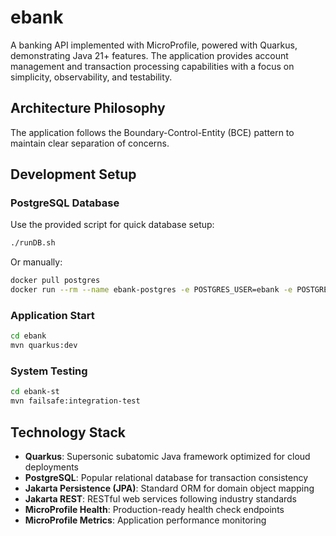 # ebank

A banking API implemented with MicroProfile, powered with Quarkus, demonstrating Java 21+ features. The application provides account management and transaction processing capabilities with a focus on simplicity, observability, and testability.


## Architecture Philosophy

The application follows the Boundary-Control-Entity (BCE) pattern to maintain clear separation of concerns. 

## Development Setup

### PostgreSQL Database

Use the provided script for quick database setup:
```bash
./runDB.sh
```

Or manually:
```bash
docker pull postgres
docker run --rm --name ebank-postgres -e POSTGRES_USER=ebank -e POSTGRES_DB=ebankdb -e POSTGRES_PASSWORD=ebanksecret -p 5432:5432 -d postgres
```

### Application Start
```bash
cd ebank
mvn quarkus:dev
```

### System Testing
```bash
cd ebank-st
mvn failsafe:integration-test
```

## Technology Stack

- **Quarkus**: Supersonic subatomic Java framework optimized for cloud deployments
- **PostgreSQL**: Popular relational database for transaction consistency
- **Jakarta Persistence (JPA)**: Standard ORM for domain object mapping
- **Jakarta REST**: RESTful web services following industry standards
- **MicroProfile Health**: Production-ready health check endpoints
- **MicroProfile Metrics**: Application performance monitoring